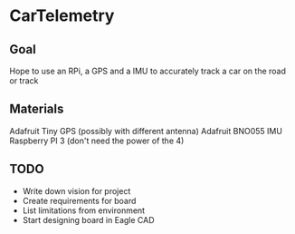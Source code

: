# CarTelemetry

## Goal
Hope to use an RPi, a GPS and a IMU to accurately track a car on the road or track

## Materials
Adafruit Tiny GPS (possibly with different antenna)
Adafruit BNO055 IMU
Raspberry PI 3 (don't need the power of the 4)


## TODO
- Write down vision for project
- Create requirements for board
- List limitations from environment
- Start designing board in Eagle CAD
